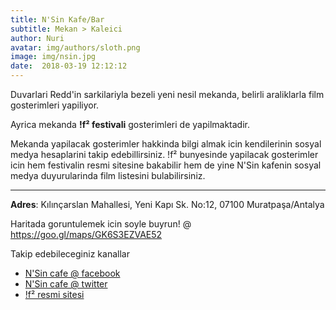 ```yaml
---
title: N'Sin Kafe/Bar
subtitle: Mekan > Kaleici
author: Nuri
avatar: img/authors/sloth.png
image: img/nsin.jpg
date:  2018-03-19 12:12:12
---
```


Duvarlari Redd'in sarkilariyla bezeli yeni nesil mekanda, belirli araliklarla film gosterimleri yapiliyor. 

Ayrica mekanda **!f² festivali** gosterimleri de yapilmaktadir. 

Mekanda yapilacak gosterimler hakkinda bilgi almak icin kendilerinin sosyal medya hesaplarini takip edebillirsiniz. !f² bunyesinde yapilacak gosterimler icin hem festivalin resmi sitesine bakabilir hem de yine N'Sin kafenin sosyal medya duyurularinda film listesini bulabilirsiniz.




----

**Adres**: Kılınçarslan Mahallesi, Yeni Kapı Sk. No:12, 07100 Muratpaşa/Antalya

Haritada goruntulemek icin soyle buyrun! @ https://goo.gl/maps/GK6S3EZVAE52

Takip edebileceginiz kanallar
- [N'Sin cafe @ facebook](https://www.facebook.com/nesincafe/) 
- [N'Sin cafe @ twitter](https://twitter.com/kaleiciNsin)
- [!f² resmi sitesi](http://www.ifistanbul.com/if2/)
